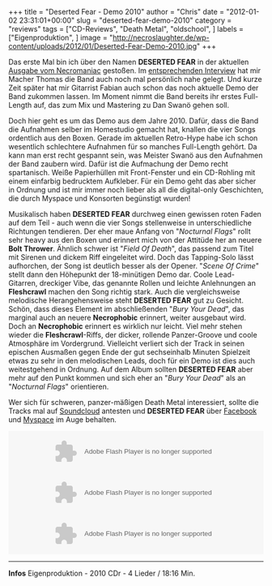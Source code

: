 +++
title = "Deserted Fear - Demo 2010"
author = "Chris"
date = "2012-01-02 23:31:01+00:00"
slug = "deserted-fear-demo-2010"
category = "reviews"
tags = ["CD-Reviews", "Death Metal", "oldschool", ]
labels = ["Eigenproduktion", ]
image = "http://necroslaughter.de/wp-content/uploads/2012/01/Deserted-Fear-Demo-2010.jpg"
+++

Das erste Mal bin ich über den Namen **DESERTED FEAR** in der aktuellen <a href="http://necroslaughter.de/2011/09/necromaniac-fanzine-9/" title="Necromaniac – Fanzine #9">Ausgabe vom Necromaniac</a> gestoßen. Im <a href="http://necroslaughter.de/2011/10/necromaniac-zine-der-verschissene-dinosaurier/" title="Necromaniac-Zine – der verschissene Dinosaurier">entsprechenden Interview</a> hat mir Macher Thomas die Band auch noch mal persönlich nahe gelegt. Und kurze Zeit später hat mir Gitarrist Fabian auch schon das noch aktuelle Demo der Band zukommen lassen. Im Moment nimmt die Band bereits ihr erstes Full-Length auf, das zum Mix und Mastering zu Dan Swanö gehen soll.

Doch hier geht es um das Demo aus dem Jahre 2010. Dafür, dass die Band die Aufnahmen selber im Homestudio gemacht hat, knallen die vier Songs ordentlich aus den Boxen. Gerade im aktuellen Retro-Hype habe ich schon wesentlich schlechtere Aufnahmen für so manches Full-Length gehört. Da kann man erst recht gespannt sein, was Meister Swanö aus den Aufnahmen der Band zaubern wird.
Dafür ist die Aufmachung der Demo recht spartanisch. Weiße Papierhüllen mit Front-Fenster und ein CD-Rohling mit einem einfarbig bedrucktem Aufkleber. Für ein Demo geht das aber sicher in Ordnung und ist mir immer noch lieber als all die digital-only Geschichten, die durch Myspace und Konsorten begünstigt wurden!

Musikalisch haben **DESERTED FEAR** durchweg einen gewissen roten Faden auf dem Teil - auch wenn die vier Songs stellenweise in unterschiedliche Richtungen tendieren. Der eher maue Anfang von "_Nocturnal Flags_" rollt sehr heavy aus den Boxen und erinnert mich von der Attitüde her an neuere **Bolt Thrower**. Ähnlich schwer ist "_Field Of Death_", das passend zum Titel mit Sirenen und dickem Riff eingeleitet wird. Doch das Tapping-Solo lässt aufhorchen, der Song ist deutlich besser als der Opener.
"_Scene Of Crime_" stellt dann den Höhepunkt der 18-minütigen Demo dar. Coole Lead-Gitarren, dreckiger Vibe, das genannte Rollen und leichte Anlehnungen an **Fleshcrawl** machen den Song richtig stark. Auch die vergleichsweise melodische Herangehensweise steht **DESERTED FEAR** gut zu Gesicht. Schön, dass dieses Element im abschließenden "_Bury Your Dead_", das marginal auch an neuere **Necrophobic** erinnert, weiter ausgebaut wird. Doch an **Necrophobic** erinnert es wirklich nur leicht. Viel mehr stehen wieder die **Fleshcrawl**-Riffs, der dicker, rollende Panzer-Groove und  coole Atmosphäre im Vordergrund. Vielleicht verliert sich der Track in seinen epischen Ausmaßen gegen Ende der gut sechseinhalb Minuten Spielzeit etwas zu sehr in den melodischen Leads, doch für ein Demo ist dies auch weitestgehend in Ordnung. Auf dem Album sollten **DESERTED FEAR** aber mehr auf den Punkt kommen und sich eher an "_Bury Your Dead_" als an "_Nocturnal Flags_" orientieren.

Wer sich für schweren, panzer-mäßigen Death Metal interessiert, sollte die Tracks mal auf <a href="http://soundcloud.com/desertedfear">Soundcloud</a> antesten und **DESERTED FEAR** über <a href="http://facebook.com/desertedfear">Facebook</a> und <a href="http://myspace.com/deserted-fear">Myspace</a> im Auge behalten.

<object height="81" width="100%"> <param name="movie" value="https://player.soundcloud.com/player.swf?url=http%3A%2F%2Fapi.soundcloud.com%2Ftracks%2F30736928"/> <param name="allowscriptaccess" value="always"/> <embed allowscriptaccess="always" height="81" src="https://player.soundcloud.com/player.swf?url=http%3A%2F%2Fapi.soundcloud.com%2Ftracks%2F30736928" type="application/x-shockwave-flash" width="100%"/> </object>
<object height="81" width="100%"> <param name="movie" value="https://player.soundcloud.com/player.swf?url=http%3A%2F%2Fapi.soundcloud.com%2Ftracks%2F30736925"/> <param name="allowscriptaccess" value="always"/> <embed allowscriptaccess="always" height="81" src="https://player.soundcloud.com/player.swf?url=http%3A%2F%2Fapi.soundcloud.com%2Ftracks%2F30736925" type="application/x-shockwave-flash" width="100%"/> </object>
<object height="81" width="100%"> <param name="movie" value="https://player.soundcloud.com/player.swf?url=http%3A%2F%2Fapi.soundcloud.com%2Ftracks%2F30736927"/> <param name="allowscriptaccess" value="always"/> <embed allowscriptaccess="always" height="81" src="https://player.soundcloud.com/player.swf?url=http%3A%2F%2Fapi.soundcloud.com%2Ftracks%2F30736927" type="application/x-shockwave-flash" width="100%"/> </object>



---
**Infos**
Eigenproduktion - 2010
CDr - 4 Lieder / 18:16 Min.
